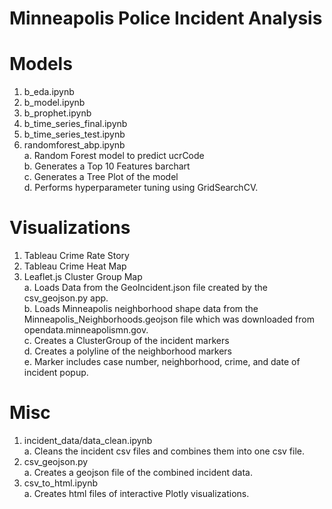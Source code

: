 # Minneapolis Police Incident Analysis

# Models
1. b_eda.ipynb
2. b_model.ipynb
3. b_prophet.ipynb
4. b_time_series_final.ipynb
5. b_time_series_test.ipynb
6. randomforest_abp.ipynb<br>
a. Random Forest model to predict ucrCode<br>
b. Generates a Top 10 Features barchart<br>
c. Generates a Tree Plot of the model<br>
d. Performs hyperparameter tuning using GridSearchCV.<br>

# Visualizations
1. Tableau Crime Rate Story
2. Tableau Crime Heat Map
3. Leaflet.js Cluster Group Map<br>
a. Loads Data from the GeoIncident.json file created by the csv_geojson.py app.<br>
b. Loads Minneapolis neighborhood shape data from the Minneapolis_Neighborhoods.geojson file which was downloaded from opendata.minneapolismn.gov.<br>
c. Creates a ClusterGroup of the incident markers<br>
d. Creates a polyline of the neighborhood markers<br>
e. Marker includes case number, neighborhood, crime, and date of incident popup.<br>

# Misc

1. incident_data/data_clean.ipynb <br>
a. Cleans the incident csv files and combines them into one csv file.<br>
2. csv_geojson.py<br>
a. Creates a geojson file of the combined incident data.<br>
3. csv_to_html.ipynb<br>
a. Creates html files of interactive Plotly visualizations.
